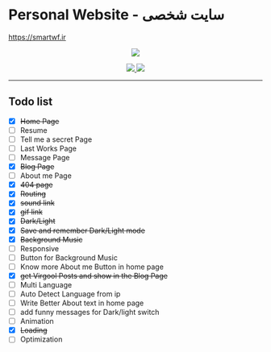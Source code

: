 # Personal Website - سایت شخصی
https://smartwf.ir

<p align="center">
  <img src="https://user-images.githubusercontent.com/29660977/73615354-607c2a00-461c-11ea-9c11-d9777e3c92d6.png">
</p>

<p align="center">
  <a href="http://www.wtfpl.net" target="_blank">
      <img src="https://img.shields.io/badge/licence-WTFPL-e84a5f.svg?longCache=true&style=for-the-badge">
  </a>
  <a href="https://zarinp.al/smartwf" target="_blank">
    <img src="https://img.shields.io/badge/Donate-%E2%99%A5-17b978.svg?longCache=true&style=for-the-badge">
  </a>
</p>

----------

## Todo list

- [x] <del>Home Page</del>
- [ ] Resume
- [ ] Tell me a secret Page
- [ ] Last Works Page
- [ ] Message Page
- [x] <del>Blog Page</del>
- [ ] About me Page
- [x] <del>404 page</del>
- [x] <del>Routing</del>
- [x] <del>sound link</del>
- [x] <del>gif link</del>
- [x] <del>Dark/Light</del>
- [x] <del>Save and remember Dark/Light mode</del>
- [x] <del>Background Music</del>
- [ ] Responsive
- [ ] Button for Background Music
- [ ] Know more About me Button in home page
- [x] <del>get Virgool Posts and show in the Blog Page</del>
- [ ] Multi Language
- [ ] Auto Detect Language from ip
- [ ] Write Better About text in home page
- [ ] add funny messages for Dark/light switch
- [ ] Animation
- [x] <del>Loading</del>
- [ ] Optimization

